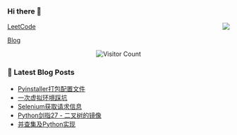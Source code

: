 ### Hi there 👋

<!--
**Onehr7/Onehr7** is a ✨ _special_ ✨ repository because its `README.md` (this file) appears on your GitHub profile.

Here are some ideas to get you started:

- 🔭 I’m currently working on ...
- 🌱 I’m currently learning ...
- 👯 I’m looking to collaborate on ...
- 🤔 I’m looking for help with ...
- 💬 Ask me about ...
- 📫 How to reach me: ...
- 😄 Pronouns: ...
- ⚡ Fun fact: ...
-->

<img align="right" src="https://github-readme-stats.vercel.app/api?username=Onehr7">

[LeetCode](https://leetcode-cn.com/u/edocteel-3/)

[Blog](http://whairui.wang/)


<p align="center"> 
  <img src="https://profile-counter.glitch.me/Onehr7/count.svg" alt="Visitor Count" />
</p>


### 📝 Latest Blog Posts
<!-- BLOG-POST-LIST:START -->
- [Pyinstaller打包配置文件](https://onehr7.github.io/2021/03/05/Pyinstaller%20%E6%89%93%E5%8C%85%E9%85%8D%E7%BD%AE%E6%96%87%E4%BB%B6%E5%A4%B9/)
- [一次虚拟环境踩坑](https://onehr7.github.io/2021/03/02/%E4%B8%80%E6%AC%A1%E8%99%9A%E6%8B%9F%E7%8E%AF%E5%A2%83%E8%B8%A9%E5%9D%91/)
- [Selenium获取请求信息](https://onehr7.github.io/2021/01/26/Selenium%E8%8E%B7%E5%8F%96%E8%AF%B7%E6%B1%82%E4%BF%A1%E6%81%AF/)
- [Python剑指27 - 二叉树的镜像](https://onehr7.github.io/2021/01/19/%E4%BA%8C%E5%8F%89%E6%A0%91%E7%9A%84%E9%95%9C%E5%83%8F/)
- [并查集及Python实现](https://onehr7.github.io/2021/01/18/%E5%B9%B6%E6%9F%A5%E9%9B%86%E5%8F%8APython%E5%AE%9E%E7%8E%B0/)
<!-- BLOG-POST-LIST:END -->
